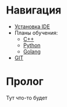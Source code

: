 # Навигация

* [Установка IDE](https://github.com/DroidFDV/teaching/blob/master/devtools/ide.md#Установка-IDE)
* Планы обучения:  
    * [C++](https://github.com/DroidFDV/teaching/tree/master/cpp#cpp)
    * [Python](https://github.com/DroidFDV/teaching/tree/master/python#python)
    * [Golang](https://github.com/DroidFDV/teaching/tree/master/go#go)
* [GIT](https://github.com/DroidFDV/teaching/blob/master/devtools/git_plan.md#git)


# Пролог

Тут что-то будет
